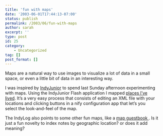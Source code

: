 ```yaml
---
title: 'fun with maps'
date: '2003-06-01T17:44:13-07:00'
status: publish
permalink: /2003/06/fun-with-maps
author: sarah
excerpt: ''
type: post
id: 25
category:
    - Uncategorized
tag: []
post_format: []
---
```

Maps are a natural way to use images to visualize a lot of data in a small space, or even a little bit of data in an interesting way.

I was inspired by [IndyJunior](http://www.bryanboyer.com/indyjunior/) to spend last Sunday afternoon experimenting with maps. Using the IndyJunior Flash application I mapped [places I’ve lived](https://www.ultrasaurus.com/indyjr/). It’s a very easy process that consists of editing an XML file with your locations and clicking buttons in a nify configuration app that let’s you select the look-and-feel of the map.

The IndyLog also points to some other fun maps, like a [map guestbook ](https://www.ultrasaurus.com/indyjr/guestmap.html) . Is it just a fun novelty to index notes by geographic location? or does it add meaning?
